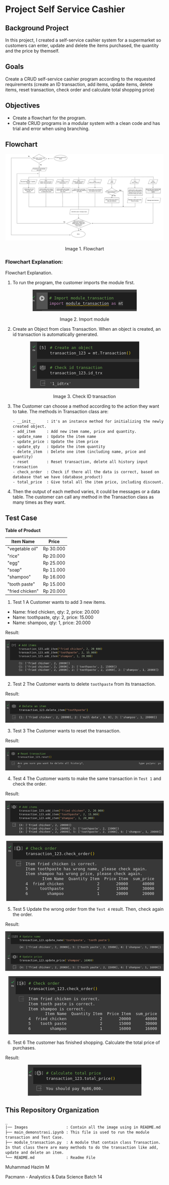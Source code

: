 # Project Self Service Cashier

## **Background Project**
In this project, I created a self-service cashier system for a supermarket so customers can enter, update and delete the items purchased, the quantity and the price by themself. 

## **Goals**
Create a CRUD self-service cashier program according to the requested requirements (create an ID transaction, add items, update items, delete items, reset transaction, check order and calculate total shopping price)

## **Objectives**
- Create a flowchart for the program. 
- Create CRUD programs in a modular system with a clean code and has trial and error when using branching.

## **Flowchart**
<p align="center">
<img src="Images/Flowchart self cashier project.jpg" alt="flow_chart" >
</p>
<p align="center">
Image 1. Flowchart
</p>

### Flowchart Explanation:
Flowchart Explanation.
1. To run the program, the customer imports the module first.
<p align="center">
<img src="/Images/Import module.png" alt="import_module" >
</p>
<p align="center">
Image 2. Import module
</p>

2. Create an Object from class Transaction. When an object is created, an id transaction is automatically generated. 
<p align="center">
<img src="/Images/Check ID.png" alt="check_id" >
</p>
<p align="center">
Image 3. Check ID transaction
</p>

3. The Customer can choose a method according to the action they want to take.
    The methods in Transaction class are:
    ```
    - __init__     : it's an instance method for initializing the newly created object.
    - add_item     : Add new item name, price and quantity.
    - update_name  : Update the item name
    - update_price : Update the item price
    - update_qty   : Update the item quantity
    - delete_item  : Delete one item (including name, price and quantity)
    - reset        : Reset transaction, delete all history input transaction
    - check_order  : Check if there all the data is correct, based on database that we have (database_product)
    - total_price  : Give total all the item price, including discount.
    ```

4. Then the output of each method varies, it could be messages or a data table. The customer can call any method in the Transaction class as many times as they want.

## **Test Case**
**Table of Product**

Item Name | Price |
--- | --- |
"vegetable oil"| Rp 30.000|
"rice"| Rp 20.000|
"egg"| Rp 25.000|
"soap"| Rp 11.000|
"shampoo"| Rp 16.000|
"tooth paste"| Rp 15.000|
"fried chicken"| Rp 20.000|

1. Test 1
A Customer wants to add 3 new items.
- Name: fried chicken, qty: 2, price: 20.000
- Name: toothpaste, qty: 2, price: 15.000
- Name: shampoo, qty: 1, price: 20.000

Result: 
<p align="center">
<img src="/Images/test_1.png" alt="test_1">
</p>

2. Test 2
The Customer wants to delete `toothpaste` from its transaction.
 
Result: 
<p align="center">
<img src="/Images/test_2.png" alt="test_2">
</p>

3. Test 3
The Customer wants to reset the transaction.

Result: 
<p align="center">
<img src="/Images/test_3.png" alt="test_3">
</p>

4. Test 4
The Customer wants to make the same transaction in `Test 1` and check the order.

Result: 
<p align="center">
<img src="/Images/test_41.png" alt="test_41">
</p>
<p align="center">
<img src="/Images/test_42.png" alt="test_42">
</p>

5. Test 5
Update the wrong order from the `Test 4` result. Then, check again the order.

Result: 
<p align="center">
<img src="/Images/test_51.png" alt="test_51">
</p>
<p align="center">
<img src="/Images/test_52.png" alt="test_52">
</p>

6. Test 6
The customer has finished shopping. Calculate the total price of purchases.

Result: 
<p align="center">
<img src="/Images/test_6.png" alt="test_6">


## **This Repository Organization**
```
_
|── Images                 : Contain all the image using in README.md
├── main_demonstrasi.ipynb : This file is used to run the module transaction and Test Case. 
├── module_transaction.py  : A module that contain class Transaction. In that class there are many methods to do the transaction like add, update and delete an item.
└── README.md              : Readme File
```

<!-- Shoutout to Grammarly for correcting the grammar.  -->

<!-- Instruction Python Project https://docs.google.com/document/d/1TyWrKr4xPFJu3IFwt4vUW5gLXgbNRcQjSYkpGVc376I/preview#heading=h.a7e393npqdkt
 -->

Muhammad Hazim M

Pacmann - Analystics & Data Science
Batch 14
